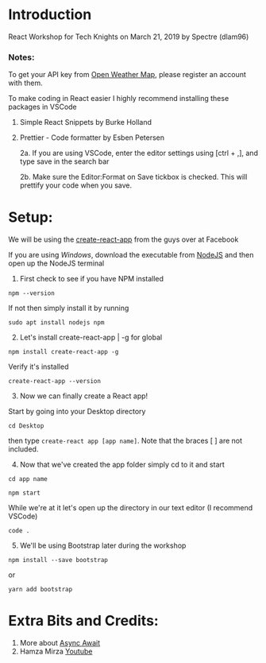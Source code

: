 # Introduction
React Workshop for Tech Knights on March 21, 2019 by Spectre (dlam96)

### Notes:

To get your API key from [Open Weather Map](https://home.openweathermap.org/), please register an account with them.

To make coding in React easier I highly recommend installing these packages in VSCode

1. Simple React Snippets by Burke Holland

2. Prettier - Code formatter by Esben Petersen

    2a. If you are using VSCode, enter the editor settings using [ctrl + ,], and type save in the search bar
    
    2b. Make sure the Editor:Format on Save tickbox is checked. This will prettify your code when you save.

# Setup:

We will be using the [create-react-app](https://github.com/facebook/create-react-app) from the guys over at Facebook

If you are using *Windows*, download the executable from [NodeJS](https://nodejs.org/en/) and then open up the NodeJS terminal

1. First check to see if you have NPM installed

`npm --version`

If not then simply install it by running

`sudo apt install nodejs npm`

2. Let's install create-react-app | -g for global

`npm install create-react-app -g`

Verify it's installed

`create-react-app --version`

3. Now we can finally create a React app!

Start by going into your Desktop directory
  
  `cd Desktop`

then type `create-react app [app name]`. Note that the braces [ ] are not included.

4. Now that we've created the app folder simply cd to it and start

`cd app name`

`npm start`
 
 While we're at it let's open up the directory in our text editor (I recommend VSCode)
 
 `code .`

5. We'll be using Bootstrap later during the workshop 

`npm install --save bootstrap`

or 

`yarn add bootstrap`

# Extra Bits and Credits:

1. More about [Async Await](https://www.valentinog.com/blog/how-async-await-in-react/)
2. Hamza Mirza [Youtube](https://www.youtube.com/watch?v=204C9yNeOYI)

